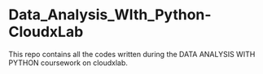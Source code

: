 # Data_Analysis_WIth_Python-CloudxLab
This repo contains all the codes written during the DATA ANALYSIS WITH PYTHON coursework on cloudxlab.
